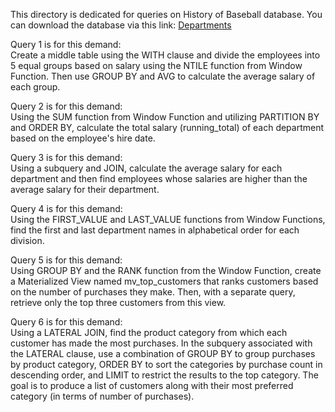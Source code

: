 This directory is dedicated for queries on History of Baseball database. You can download the database via this link: [Departments](https://uupload.ir/view/insert_dataset_7xpq.sql/)

Query 1 is for this demand:<br/>
Create a middle table using the WITH clause and divide the employees into 5 equal groups based on salary using the NTILE function from Window Function. Then use GROUP BY and AVG to calculate the average salary of each group.<br/>

Query 2 is for this demand:<br/>
Using the SUM function from Window Function and utilizing PARTITION BY and ORDER BY, calculate the total salary (running_total) of each department based on the employee's hire date.<br/>

Query 3 is for this demand:<br/>
Using a subquery and JOIN, calculate the average salary for each department and then find employees whose salaries are higher than the average salary for their department.<br/>

Query 4 is for this demand:<br/>
Using the FIRST_VALUE and LAST_VALUE functions from Window Functions, find the first and last department names in alphabetical order for each division.<br/>

Query 5 is for this demand:<br/>
Using GROUP BY and the RANK function from the Window Function, create a Materialized View named mv_top_customers that ranks customers based on the number of purchases they make. Then, with a separate query, retrieve only the top three customers from this view.<br/>

Query 6 is for this demand:<br/>
Using a LATERAL JOIN, find the product category from which each customer has made the most purchases. In the subquery associated with the LATERAL clause, use a combination of GROUP BY to group purchases by product category, ORDER BY to sort the categories by purchase count in descending order, and LIMIT to restrict the results to the top category. The goal is to produce a list of customers along with their most preferred category (in terms of number of purchases).<br/>
